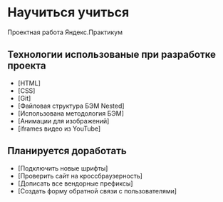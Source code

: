 #  Научиться учиться
Проектная работа Яндекс.Практикум


## Технологии использованые при разработке проекта
- [HTML]
- [CSS]
- [Git]
- [Файловая структура БЭМ Nested]
- [Использована методология БЭМ]
- [Анимации для изображений]
- [iframes видео из YouTube]

##  Планируется доработать
- [Подключить новые шрифты]
- [Проверить сайт на кроссбраузерность]
- [Дописать все вендорные префиксы]
- [Создать форму обратной связи с пользователями]



